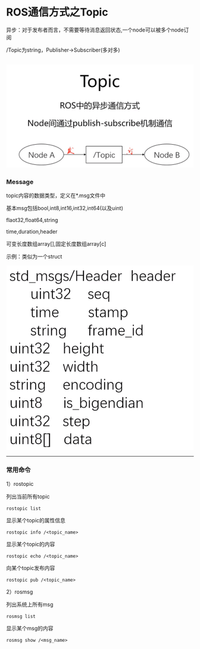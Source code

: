 # ROS通信方式之Topic

异步：对于发布者而言，不需要等待消息返回状态,一个node可以被多个node订阅

/Topic为string，Publisher->Subscriber(多对多)

![Alt text](topic.png)
---

### Message

topic内容的数据类型，定义在*.msg文件中

基本msg包括bool,int8,int16,int32,int64(以及uint)

flaot32,float64,string

time,duration,header

可变长度数组array[],固定长度数组array[c]

示例：类似为一个struct

![Alt text](msg.png)

---

### 常用命令

1）rostopic

列出当前所有topic
```
rostopic list
```
显示某个topic的属性信息
```
rostopic info /<topic_name>
```
显示某个topic的内容
```
rostopic echo /<topic_name>
```
向某个topic发布内容
```
rostopic pub /<topic_name>
```

2）rosmsg

列出系统上所有msg
```
rosmsg list
```
显示某个msg的内容
```
rosmsg show /<msg_name>
```
